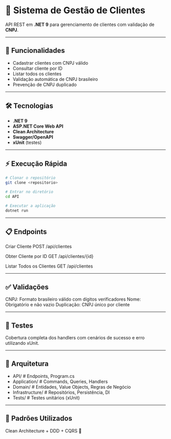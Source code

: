 # 🏢 Sistema de Gestão de Clientes
API REST em **.NET 9** para gerenciamento de clientes com validação de **CNPJ**.

---

## 🚀 Funcionalidades
- Cadastrar clientes com CNPJ válido
- Consultar cliente por ID
- Listar todos os clientes
- Validação automática de CNPJ brasileiro
- Prevenção de CNPJ duplicado

---

## 🛠️ Tecnologias
- **.NET 9**
- **ASP.NET Core Web API**
- **Clean Architecture**
- **Swagger/OpenAPI**
- **xUnit** (testes)

---

## ⚡ Execução Rápida
```bash
# Clonar o repositório
git clone <repositorio>

# Entrar no diretório
cd API

# Executar a aplicação
dotnet run
```

---

## 📋 Endpoints
Criar Cliente
POST /api/clientes

Obter Cliente por ID
GET /api/clientes/{id}

Listar Todos os Clientes
GET /api/clientes

---

## ✅ Validações
CNPJ: Formato brasileiro válido com dígitos verificadores
Nome: Obrigatório e não vazio
Duplicação: CNPJ único por cliente

---

## 🧪 Testes
Cobertura completa dos handlers com cenários de sucesso e erro utilizando xUnit.

---

## 📁 Arquitetura
- API/             # Endpoints, Program.cs
- Application/     # Commands, Queries, Handlers
- Domain/          # Entidades, Value Objects, Regras de Negócio
- Infrastructure/  # Repositórios, Persistência, DI
- Tests/           # Testes unitários (xUnit)

---

## 🧭 Padrões Utilizados
Clean Architecture + DDD + CQRS 🎯
